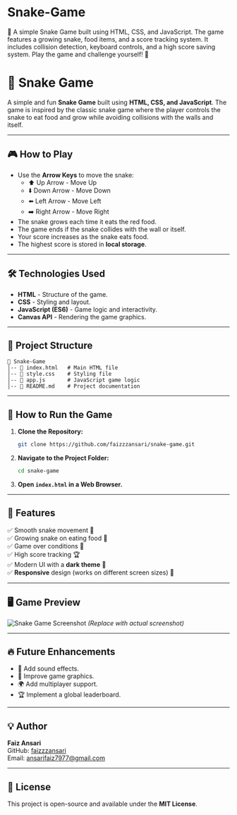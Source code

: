 # Snake-Game
🐍 A simple Snake Game built using HTML, CSS, and JavaScript. The game features a growing snake, food items, and a score tracking system. It includes collision detection, keyboard controls, and a high score saving system. Play the game and challenge yourself! 🚀

# 🐍 Snake Game

A simple and fun **Snake Game** built using **HTML, CSS, and JavaScript**. The game is inspired by the classic snake game where the player controls the snake to eat food and grow while avoiding collisions with the walls and itself.

---

## 🎮 How to Play
- Use the **Arrow Keys** to move the snake:
  - ⬆️ Up Arrow - Move Up
  - ⬇️ Down Arrow - Move Down
  - ⬅️ Left Arrow - Move Left
  - ➡️ Right Arrow - Move Right
- The snake grows each time it eats the red food.
- The game ends if the snake collides with the wall or itself.
- Your score increases as the snake eats food.
- The highest score is stored in **local storage**.

---

## 🛠️ Technologies Used
- **HTML** - Structure of the game.
- **CSS** - Styling and layout.
- **JavaScript (ES6)** - Game logic and interactivity.
- **Canvas API** - Rendering the game graphics.

---

## 📂 Project Structure
```
📂 Snake-Game
│-- 📜 index.html   # Main HTML file
│-- 📜 style.css    # Styling file
│-- 📜 app.js       # JavaScript game logic
│-- 📜 README.md    # Project documentation
```

---

## 🚀 How to Run the Game
1. **Clone the Repository:**
   ```sh
   git clone https://github.com/faizzzansari/snake-game.git
   ```
2. **Navigate to the Project Folder:**
   ```sh
   cd snake-game
   ```
3. **Open `index.html` in a Web Browser.**

---

## 🎯 Features
✅ Smooth snake movement 🐍  
✅ Growing snake on eating food 🍏  
✅ Game over conditions 🚧  
✅ High score tracking 🏆  
✅ Modern UI with a **dark theme** 🎨  
✅ **Responsive** design (works on different screen sizes) 📱  

---

## 🖥️ Game Preview
![Snake Game Screenshot](https://your-image-link.com/screenshot.png) *(Replace with actual screenshot)*

---

## 🔥 Future Enhancements
- 🎵 Add sound effects.
- 🎨 Improve game graphics.
- 🌍 Add multiplayer support.
- 🏆 Implement a global leaderboard.

---

## 💡 Author
**Faiz Ansari**  
GitHub: [faizzzansari](https://github.com/faizzzansari)  
Email: [ansarifaiz7977@gmail.com](mailto:ansarifaiz7977@gmail.com)

---

## 📜 License
This project is open-source and available under the **MIT License**.


